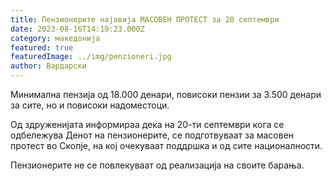 ```yaml
---
title: Пензионерите најавија МАСОВЕН ПРОТЕСТ за 20 септември
date: 2023-08-16T14:19:23.000Z
category: македонија
featured: true
featuredImage: ../img/penzioneri.jpg
author: Вардарски
---
```

<!--StartFragment-->

Минимална пензија од 18.000 денари, повисоки пензии за 3.500 денари за сите, но и повисоки надоместоци.

Од здруженијата информираа дека на 20-ти септември кога се одбележува Денот на пензионерите, се подготвуваат за масовен протест во Скопје, на кој очекуваат поддршка и од сите националности.

Пензионерите не се повлекуваат од реализација на своите барања.

<!--EndFragment-->